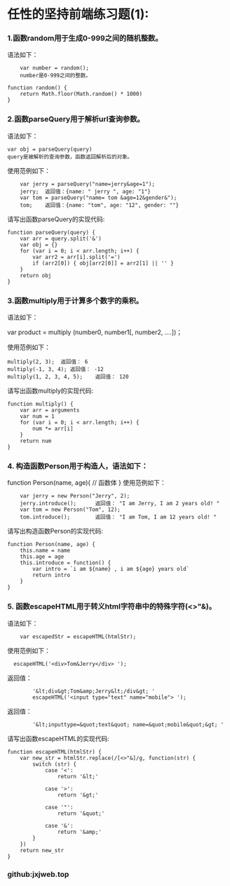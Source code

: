 # 任性的坚持前端练习题(1):

### 1.函数random用于生成0-999之间的随机整数。

语法如下：
```
    var number = random();
    number是0-999之间的整数。
```

```
function random() {
    return Math.floor(Math.random() * 1000)
}
```
### 2.函数parseQuery用于解析url查询参数。
语法如下：

 	var obj = parseQuery(query)
 	query是被解析的查询参数，函数返回解析后的对象。
使用范例如下：
```
 	var jerry = parseQuery("name=jerry&age=1");
	jerry; 	返回值：{name: " jerry ", age: "1"}
	var tom = parseQuery("name= tom &age=12&gender&");
	tom; 	返回值：{name: "tom", age: "12", gender: ""}
```

请写出函数parseQuery的实现代码:

```
function parseQuery(query) {
    var arr = query.split('&')
    var obj = {}
    for (var i = 0; i < arr.length; i++) {
        var arr2 = arr[i].split('=')
        if (arr2[0]) { obj[arr2[0]] = arr2[1] || '' }
    }
    return obj
}
```

### 3.函数multiply用于计算多个数字的乘积。

语法如下：

var product = multiply (number0, number1[, number2, ….])；

使用范例如下：

```
multiply(2, 3);	 返回值： 6
multiply(-1, 3, 4);	返回值： -12
multiply(1, 2, 3, 4, 5);    返回值： 120
```

请写出函数multiply的实现代码:
```
function multiply() {
    var arr = arguments
    var num = 1
    for (var i = 0; i < arr.length; i++) {
        num *= arr[i]
    }
    return num
}
```
### 4. 构造函数Person用于构造人，语法如下：
 function Person(name, age){
 	// 函数体
 }
 使用范例如下：
```
 	var jerry = new Person("Jerry", 2);
 	jerry.introduce();		返回值： "I am Jerry, I am 2 years old! "
    var tom = new Person("Tom", 12);
 	tom.introduce();		返回值： "I am Tom, I am 12 years old! "
```

请写出构造函数Person的实现代码:
```
function Person(name, age) {
    this.name = name
    this.age = age
    this.introduce = function() {
        var intro = `i am ${name} , i am ${age} years old`
        return intro
    }
}
```
### 5. 函数escapeHTML用于转义html字符串中的特殊字符(<>"&)。
语法如下：
```
 	var escapedStr = escapeHTML(htmlStr);
```

使用范例如下：

```
  escapeHTML('<div>Tom&Jerry</div> '); 	
```

返回值：

```
 		'&lt;div&gt;Tom&amp;Jerry&lt;/div&gt; '
      	escapeHTML('<input type="text" name="mobile"> '); 	
```

返回值：

```
		'&lt;inputtype=&quot;text&quot; name=&quot;mobile&quot;&gt; '
```

请写出函数escapeHTML的实现代码:

```
function escapeHTML(htmlStr) {
    var new_str = htmlStr.replace(/[<>"&]/g, function(str) {
        switch (str) {
            case '<':
                return '&lt;'

            case '>':
                return '&gt;'

            case '"':
                return '&quot;'

            case '&':
                return '&amp;'
        }
    })
    return new_str
}
```

### github:jxjweb.top